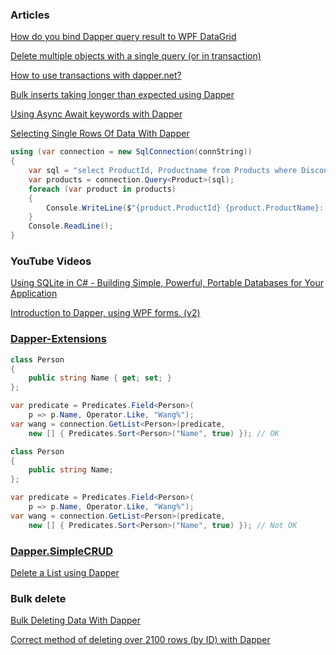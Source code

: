 ### Articles

[How do you bind Dapper query result to WPF DataGrid](https://stackoverflow.com/questions/13299425/how-do-you-bind-dapper-query-result-to-wpf-datagrid)

[Delete multiple objects with a single query (or in transaction)](https://stackoverflow.com/questions/52588892/delete-multiple-objects-with-a-single-query-or-in-transaction)

[How to use transactions with dapper.net?](https://stackoverflow.com/questions/10363933/how-to-use-transactions-with-dapper-net)

[Bulk inserts taking longer than expected using Dapper](https://stackoverflow.com/questions/10689779/bulk-inserts-taking-longer-than-expected-using-dapper)

[Using Async Await keywords with Dapper](https://stackoverflow.com/questions/25833426/using-async-await-keywords-with-dapper)

[Selecting Single Rows Of Data With Dapper](https://www.learndapper.com/selecting-single-rows)

```csharp
using (var connection = new SqlConnection(connString))
{
    var sql = "select ProductId, Productname from Products where Discontinued = 1";
    var products = connection.Query<Product>(sql);
    foreach (var product in products)
    {
        Console.WriteLine($"{product.ProductId} {product.ProductName}: {product.Discontinued}");
    }
    Console.ReadLine();
}
```

### YouTube Videos

[Using SQLite in C# - Building Simple, Powerful, Portable Databases for Your Application](https://www.youtube.com/watch?v=ayp3tHEkRc0)

[Introduction to Dapper, using WPF forms. (v2)](https://www.youtube.com/watch?v=lkDdMkSv-tU)

### [Dapper-Extensions](https://github.com/tmsmith/Dapper-Extensions)

```csharp
class Person
{
    public string Name { get; set; }
};

var predicate = Predicates.Field<Person>(
    p => p.Name, Operator.Like, "Wang%");
var wang = connection.GetList<Person>(predicate,
    new [] { Predicates.Sort<Person>("Name", true) }); // OK
```


```csharp
class Person
{
    public string Name;
};

var predicate = Predicates.Field<Person>(
    p => p.Name, Operator.Like, "Wang%");
var wang = connection.GetList<Person>(predicate,
    new [] { Predicates.Sort<Person>("Name", true) }); // Not OK
```

### [Dapper.SimpleCRUD](https://github.com/ericdc1/Dapper.SimpleCRUD)

[Delete a List<T> using Dapper](https://stackoverflow.com/questions/45971254/delete-a-listt-using-dapper)

### Bulk delete

[Bulk Deleting Data With Dapper](https://www.learndapper.com/bulk-operations/bulk-delete)

[Correct method of deleting over 2100 rows (by ID) with Dapper](https://stackoverflow.com/questions/9946287/correct-method-of-deleting-over-2100-rows-by-id-with-dapper)
